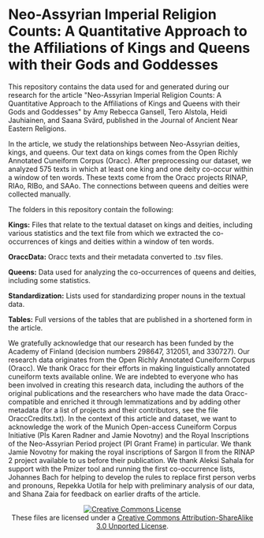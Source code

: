 # Neo-Assyrian Imperial Religion Counts: A Quantitative Approach to the Affiliations of Kings and Queens with their Gods and Goddesses

This repository contains the data used for and generated during our research for the article "Neo-Assyrian Imperial Religion Counts: A Quantitative Approach to the Affiliations of Kings and Queens with their Gods and Goddesses" by Amy Rebecca Gansell, Tero Alstola, Heidi Jauhiainen, and Saana Svärd, published in the Journal of Ancient Near Eastern Religions.

In the article, we study the relationships between Neo-Assyrian deities, kings, and queens. Our text data on kings comes from the Open Richly Annotated Cuneiform Corpus (Oracc). After preprocessing our dataset, we analyzed 575 texts in which at least one king and one deity co-occur within a window of ten words. These texts come from the Oracc projects RINAP, RIAo, RIBo, and SAAo. The connections between queens and deities were collected manually.

The folders in this repository contain the following:

<b>Kings:</b> Files that relate to the textual dataset on kings and deities, including various statistics and the text file from which we extracted the co-occurrences of kings and deities within a window of ten words.

<b>OraccData:</b> Oracc texts and their metadata converted to .tsv files.

<b>Queens:</b> Data used for analyzing the co-occurrences of queens and deities, including some statistics.

<b>Standardization:</b> Lists used for standardizing proper nouns in the textual data.

<b>Tables:</b> Full versions of the tables that are published in a shortened form in the article.

We gratefully acknowledge that our research has been funded by the Academy of Finland (decision numbers 298647, 312051, and 330727). Our research data originates from the Open Richly Annotated Cuneiform Corpus (Oracc). We thank Oracc for their efforts in making linguistically annotated cuneiform texts available online. We are indebted to everyone who has been involved in creating this research data, including the authors of the original publications and the researchers who have made the data Oracc-compatible and enriched it through lemmatizations and by adding other metadata (for a list of projects and their contributors, see the file OraccCredits.txt). In the context of this article and dataset, we want to acknowledge the work of the Munich Open-access Cuneiform Corpus Initiative (PIs Karen Radner and Jamie Novotny) and the Royal Inscriptions of the Neo-Assyrian Period project (PI Grant Frame) in particular.  We thank Jamie Novotny for making the royal inscriptions of Sargon II from the RINAP 2 project available to us before their publication. We thank Aleksi Sahala for support with the Pmizer tool and running the first co-occurrence lists, Johannes Bach for helping to develop the rules to replace first person verbs and pronouns, Repekka Uotila for help with preliminary analysis of our data, and Shana Zaia for feedback on earlier drafts of the article.

<p align="center">
<a rel="license" href="http://creativecommons.org/licenses/by-sa/3.0/"><img alt="Creative Commons License" style="border-width:0" src="https://i.creativecommons.org/l/by-sa/3.0/88x31.png" /></a><br />These files are licensed under a <a rel="license" href="http://creativecommons.org/licenses/by-sa/3.0/">Creative Commons Attribution-ShareAlike 3.0 Unported License</a>.</p>
